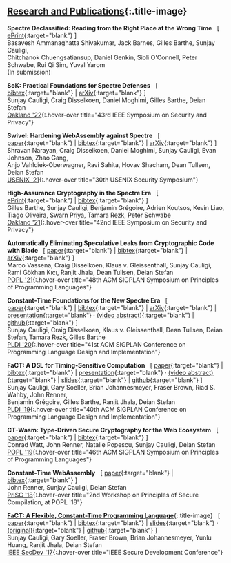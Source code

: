<!-- generated by index.md.py -->

## [Research and Publications](reviews.html){:.title-image}


**Spectre Declassified: Reading from the Right Place at the Wrong Time** &nbsp; [ [ePrint](https://eprint.iacr.org/2022/426.pdf){:target="blank"} ]\
Basavesh Ammanaghatta Shivakumar, Jack Barnes, Gilles Barthe, Sunjay Cauligi, <br/>Chitchanok Chuengsatiansup, Daniel Genkin, Sioli O'Connell, Peter Schwabe, Rui Qi Sim, Yuval Yarom\
<span class="no-fullvenue">(In submission)</span>

**SoK: Practical Foundations for Spectre Defenses** &nbsp; [ [bibtex](https://cseweb.ucsd.edu/~dstefan/pubs/cauligi:2022:sok.bib){:target="blank"} \| [arXiv](https://arxiv.org/abs/2105.05801){:target="blank"} ]\
Sunjay Cauligi, Craig Disselkoen, Daniel Moghimi, Gilles Barthe, Deian Stefan\
[Oakland \'22](https://www.ieee-security.org/TC/SP2022/program-papers.html){:.hover-over title="43rd IEEE Symposium on Security and Privacy"}

**Swivel: Hardening WebAssembly against Spectre** &nbsp; [ [paper](https://cseweb.ucsd.edu/~dstefan/pubs/narayan:2021:swivel.pdf){:target="blank"} \| [bibtex](https://cseweb.ucsd.edu/~dstefan/pubs/narayan:2021:swivel.bib){:target="blank"} \| [arXiv](https://arxiv.org/abs/2102.12730){:target="blank"} ]\
Shravan Narayan, Craig Disselkoen, Daniel Moghimi, Sunjay Cauligi, Evan Johnson, Zhao Gang, <br/>Anjo Vahldiek-Oberwagner, Ravi Sahita, Hovav Shacham, Dean Tullsen, Deian Stefan\
[USENIX \'21](https://www.usenix.org/conference/usenixsecurity21/fall-accepted-papers){:.hover-over title="30th USENIX Security Symposium"}

**High-Assurance Cryptography in the Spectre Era** &nbsp; [ [ePrint](https://eprint.iacr.org/2020/1104.pdf){:target="blank"} \| [bibtex](bibs/barthe:2021:high.bib){:target="blank"} ]\
Gilles Barthe, Sunjay Cauligi, Benjamin Gr&eacute;goire, Adrien Koutsos, Kevin Liao, <br/>Tiago Oliveira, Swarn Priya, Tamara Rezk, Peter Schwabe\
[Oakland \'21](https://www.ieee-security.org/TC/SP2021/program-papers.html){:.hover-over title="42nd IEEE Symposium on Security and Privacy"}

**Automatically Eliminating Speculative Leaks from Cryptographic Code with Blade** &nbsp; [ [paper](https://cseweb.ucsd.edu/~dstefan/pubs/vassena:2021:blade.pdf){:target="blank"} \| [bibtex](https://cseweb.ucsd.edu/~dstefan/pubs/vassena:2021:blade.bib){:target="blank"} \| [arXiv](https://arxiv.org/abs/2005.00294){:target="blank"} ]\
Marco Vassena, Craig Disselkoen, Klaus v. Gleissenthall, Sunjay Cauligi, <br/>Rami Gökhan Kıcı, Ranjit Jhala, Dean Tullsen, Deian Stefan\
[POPL \'21](https://popl21.sigplan.org/track/POPL-2021-research-papers#event-overview){:.hover-over title="48th ACM SIGPLAN Symposium on Principles of Programming Languages"}

**Constant-Time Foundations for the New Spectre Era** &nbsp; [ [paper](https://cseweb.ucsd.edu/~dstefan/pubs/cauligi:2020:ct-foundations.pdf){:target="blank"} \| [bibtex](https://cseweb.ucsd.edu/~dstefan/pubs/cauligi:2020:ct-foundations.bib){:target="blank"} \| [arXiv](https://arxiv.org/abs/1910.01755){:target="blank"} \| [presentation](https://www.youtube.com/watch?v=iLjbMNEynY8){:target="blank"} &middot; [(video abstract)](https://www.youtube.com/watch?v=wdESrFEAo8Y){:target="blank"} \| [github](https://github.com/PLSysSec/pitchfork-angr){:target="blank"} ]\
Sunjay Cauligi, Craig Disselkoen, Klaus v. Gleissenthall, Dean Tullsen, Deian Stefan, Tamara Rezk, Gilles Barthe\
[PLDI \'20](https://pldi20.sigplan.org/track/pldi-2020-papers#event-overview){:.hover-over title="41st ACM SIGPLAN Conference on Programming Language Design and Implementation"}

**FaCT: A DSL for Timing-Sensitive Computation** &nbsp; [ [paper](https://cseweb.ucsd.edu/~dstefan/pubs/cauligi:2019:fact.pdf){:target="blank"} \| [bibtex](https://cseweb.ucsd.edu/~dstefan/pubs/cauligi:2019:fact.bib){:target="blank"} \| [presentation](https://www.youtube.com/watch?v=DRPdQk_Uqeo){:target="blank"} &middot; [(video abstract)](https://www.youtube.com/watch?v=dSPZ0hm-XVU){:target="blank"} \| [slides](slides/FaCT_PLDI19.pdf){:target="blank"} \| [github](https://github.com/PLSysSec/FaCT){:target="blank"} ]\
Sunjay Cauligi, Gary Soeller, Brian Johannesmeyer, Fraser Brown, Riad S. Wahby, John Renner, <br/>Benjamin Gr&eacute;goire, Gilles Barthe, Ranjit Jhala, Deian Stefan\
[PLDI \'19](https://pldi19.sigplan.org/track/pldi-2019-papers#event-overview){:.hover-over title="40th ACM SIGPLAN Conference on Programming Language Design and Implementation"}

**CT-Wasm: Type-Driven Secure Cryptography for the Web Ecosystem** &nbsp; [ [paper](https://cseweb.ucsd.edu/~dstefan/pubs/watt:2019:ct-wasm.pdf){:target="blank"} \| [bibtex](https://cseweb.ucsd.edu/~dstefan/pubs/watt:2019:ct-wasm.bib){:target="blank"} ]\
Conrad Watt, John Renner, Natalie Popescu, Sunjay Cauligi, Deian Stefan\
[POPL \'19](https://popl19.sigplan.org/track/POPL-2019-Research-Papers?#event-overview){:.hover-over title="46th ACM SIGPLAN Symposium on Principles of Programming Languages"}

**Constant-Time WebAssembly** &nbsp; [ [paper](https://cseweb.ucsd.edu/~dstefan/pubs/renner:2018:ct-wasm.pdf){:target="blank"} \| [bibtex](https://cseweb.ucsd.edu/~dstefan/pubs/renner:2018:ct-wasm.bib){:target="blank"} ]\
John Renner, Sunjay Cauligi, Deian Stefan\
[PriSC \'18](https://popl18.sigplan.org/track/prisc-2018#program){:.hover-over title="2nd Workshop on Principles of Secure Compilation, at POPL '18"}

[**FaCT: A Flexible, Constant-Time Programming Language**](images/fact_tree.png){:.title-image} &nbsp; [ [paper](https://cseweb.ucsd.edu/~dstefan/pubs/cauligi:2017:fact.pdf){:target="blank"} \| [bibtex](https://cseweb.ucsd.edu/~dstefan/pubs/cauligi:2017:fact.bib){:target="blank"} \| [slides](slides/FaCT_Strange_Loop18.pdf){:target="blank"} &middot; [(original)](slides/FaCT_SecDev17_without_animations.pdf){:target="blank"} \| [github](https://github.com/PLSysSec/FaCT){:target="blank"} ]\
Sunjay Cauligi, Gary Soeller, Fraser Brown, Brian Johannesmeyer, Yunlu Huang, Ranjit Jhala, Deian Stefan\
[IEEE SecDev \'17](https://secdev.ieee.org/2017/agenda/){:.hover-over title="IEEE Secure Development Conference"}


